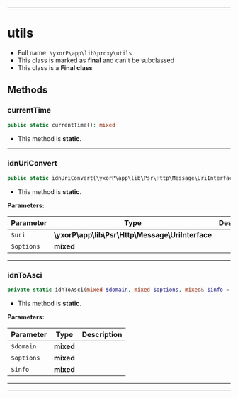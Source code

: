 ***

# utils





* Full name: `\yxorP\app\lib\proxy\utils`
* This class is marked as **final** and can't be subclassed
* This class is a **Final class**




## Methods


### currentTime



```php
public static currentTime(): mixed
```



* This method is **static**.







***

### idnUriConvert



```php
public static idnUriConvert(\yxorP\app\lib\Psr\Http\Message\UriInterface $uri, mixed $options): mixed
```



* This method is **static**.




**Parameters:**

| Parameter | Type | Description |
|-----------|------|-------------|
| `$uri` | **\yxorP\app\lib\Psr\Http\Message\UriInterface** |  |
| `$options` | **mixed** |  |




***

### idnToAsci



```php
private static idnToAsci(mixed $domain, mixed $options, mixed& $info = []): mixed
```



* This method is **static**.




**Parameters:**

| Parameter | Type | Description |
|-----------|------|-------------|
| `$domain` | **mixed** |  |
| `$options` | **mixed** |  |
| `$info` | **mixed** |  |




***


***

